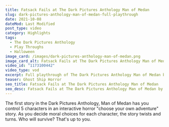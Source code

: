```yaml
---
title: Fatsack Fails at The Dark Pictures Anthology Man of Medan
slug: dark-pictures-anthology-man-of-medan-full-playthrough
date: 2021-10-08
dateMod: Last Modified
post_type: video
category: Highlights
tags:
  - The Dark Pictures Anthology
  - Play Throughs
  - Halloween
image_card: /images/dark-pictures-anthology-man-of-medan.png
image_card_alt: Fatsack Fails at The Dark Pictures Anthology Man of Medan
video_id: "1173100442"
video_type: vod
excerpt: Full playthrough of The Dark Pictures Anthology Man of Medan by Supermassive Games. Contains jump scare alerts!
teaser: Ghost Ship Horror
seo_title: Fatsack Fails at The Dark Pictures Anthology Man of Medan
seo_desc: Fatsack Fails at The Dark Pictures Anthology Man of Medan by Supermassive Games.
---
```

The first story in the Dark Pictures Anthology, Man of Medan has you control 5 characters in an interactive horror "choose your own adventure" story. As you decide moral choices for each character, the story twists and turns. Who will survive? That's up to you.
